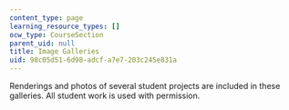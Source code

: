 ```yaml
---
content_type: page
learning_resource_types: []
ocw_type: CourseSection
parent_uid: null
title: Image Galleries
uid: 98c05d51-6d98-adcf-a7e7-203c245e831a
---
```


Renderings and photos of several student projects are included in these galleries. All student work is used with permission.